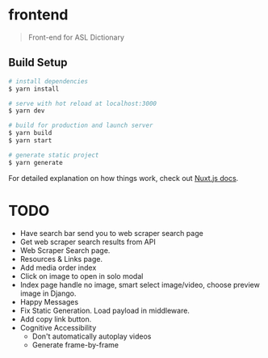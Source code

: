 # frontend

> Front-end for ASL Dictionary

## Build Setup

```bash
# install dependencies
$ yarn install

# serve with hot reload at localhost:3000
$ yarn dev

# build for production and launch server
$ yarn build
$ yarn start

# generate static project
$ yarn generate
```

For detailed explanation on how things work, check out [Nuxt.js docs](https://nuxtjs.org).

# TODO

- Have search bar send you to web scraper search page
- Get web scraper search results from API
- Web Scraper Search page.
- Resources & Links page.
- Add media order index
- Click on image to open in solo modal
- Index page handle no image, smart select image/video, choose preview image in Django.
- Happy Messages
- Fix Static Generation. Load payload in middleware.
- Add copy link button.
- Cognitive Accessibility
  - Don't automatically autoplay videos
  - Generate frame-by-frame
